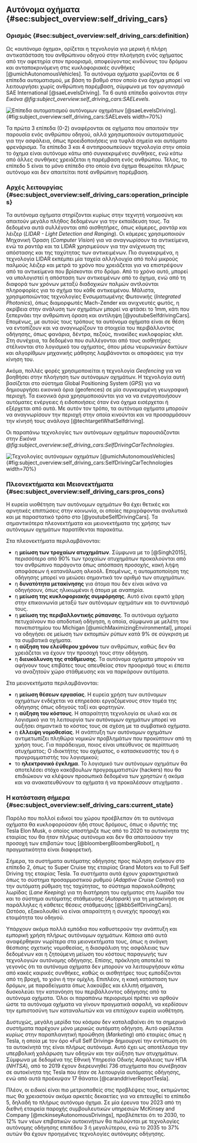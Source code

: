 ## Αυτόνομα οχήματα {#sec:subject_overview:self_driving_cars}

### Ορισμός {#sec:subject_overview:self_driving_cars:definition}

Ως «αυτόνομο όχημα»,  ορίζεται η τεχνολογία για μερική ή πλήρη αντικατάσταση του ανθρώπινου οδηγού στην πλοήγηση ενός οχήματος από την αφετηρία στον προορισμό, αποφεύγοντας κινδύνους του δρόμου και ανταποκρινόμενη στις κυκλοφοριακές συνθήκες [@umichAutonomousVehicles]. Τα αυτόνομα οχήματα χωρίζονται σε 6 επίπεδα αυτοματισμού, με βάση το βαθμό στον οποίο ένα όχημα μπορεί να λειτουργήσει χωρίς ανθρώπινη παρέμβαση, σύμφωνα με τον οργανισμό SAE International [@saeLevelsDriving]. Τα 6 αυτά επίπεδα φαίνονται στην *Εικόνα @fig:subject_overview:self_driving_cars:SAELevels*.

![Επίπεδα αυτοματισμού αυτόνομων οχημάτων [@saeLevelsDriving].](2-subject_overview/figures/SAE_6_levels.png){#fig:subject_overview:self_driving_cars:SAELevels width=70%}

Τα πρώτα 3 επίπεδα (0-2) αναφέρονται σε οχήματα που απαιτούν την παρουσία ενός ανθρώπου οδηγού, αλλά χρησιμοποιούν αυτοματισμούς για την ασφάλεια, όπως προειδοποιήσεις για τυφλά σημεία και αυτόματο φρενάρισμα. Τα επίπεδα 3 και 4 αντιπροσωπεύουν τεχνολογία στην οποία το όχημα είναι αυτόνομο κάτω από συγκεκριμένες συνθήκες, ενώ κάτω από άλλες συνθήκες χρειάζεται η παρέμβαση ενός ανθρώπου. Τέλος, το επίπεδο 5 είναι το μόνο επίπεδο στο οποίο ένα όχημα θεωρείται πλήρως αυτόνομο και δεν απαιτείται ποτέ ανθρώπινη παρέμβαση.

### Αρχές λειτουργίας {#sec:subject_overview:self_driving_cars:operation_principles}

Τα αυτόνομα οχήματα στηρίζονται κυρίως στην τεχνητή νοημοσύνη και απαιτούν μεγάλο πλήθος δεδομένων για την εκπαίδευση τους. Τα δεδομένα αυτά συλλέγονται από αισθητήρες, όπως κάμερες, ραντάρ και λέιζερ  (*LIDAR - Light Detection and Ranging*). Οι κάμερες χρησιμοποιούν Μηχανική Όραση (*Computer Vision*) για να αναγνωρίσουν τα αντικείμενα, ενώ τα ραντάρ και τα LIDAR χρησιμεύουν για την ανίχνευση της απόστασης και της ταχύτητας των αντικειμένων. Πιο συγκεκριμένα, η τεχνολογία LIDAR εκπέμπει μία ταχεία αλληλουχία από πολύ μικρούς παλμούς λέιζερ και μετρά το χρόνο που χρειάζεται για να επιστρέψουν από τα αντικείμενα που βρίσκονται στο δρόμο. Από το χρόνο αυτό, μπορεί να υπολογιστεί η απόσταση των αντικειμένων από το όχημα, ενώ από τη διαφορά των χρόνων μεταξύ διαδοχικών παλμών  αντλούνται πληροφορίες για το σχήμα του κάθε αντικειμένου. Μάλιστα, χρησιμοποιώντας τεχνολογίες Ενσωματωμένης Φωτονικής (*Integrated Photonics*), όπως διαμορφωτές Mach-Zender και ανιχνευτές φωτός, η ακρίβεια στην ανάλυση των σχημάτων μπορεί να φτάσει το 1mm, κάτι που ξεπερνάει την ανθρώπινη όραση και αντίληψη [@youtubeSelfdrivingCars]. Επομένως, με αυτούς τους τρόπους τα αυτόνομα οχήματα είναι σε θέση να εντοπίζουν και να αναγνωρίζουν τα στοιχεία του περιβάλλοντος οδήγησης, όπως φανάρια, δέντρα, πεζούς, πινακίδες κυκλοφορίας κλπ. Στη συνέχεια, τα δεδομένα που συλλέγονται από τους αισθητήρες στέλνονται στο λογισμικό του οχήματος, όπου μέσω νευρωνικών δικτύων και αλγορίθμων μηχανικής μάθησης λαμβάνονται οι αποφάσεις για την κίνηση του.

Ακόμα, πολλές φορές χρησιμοποιείται η τεχνολογία *Geofencing* για να βοηθήσει στην πλοήγηση των αυτόνομων οχημάτων. Η τεχνολογία αυτή βασίζεται στο σύστημα Global Positioning System (*GPS*) για να δημιουργήσει εικονικά όρια (geofences) σε μία συγκεκριμένη γεωγραφική περιοχή. Τα εικονικά όρια χρησιμοποιούνται για να να ενεργοποιήσουν αυτόματες ενέργειες ή ειδοποιήσεις όταν ένα όχημα εισέρχεται ή εξέρχεται από αυτά. Με αυτόν τον τρόπο, τα αυτόνομα οχήματα μπορούν να αναγνωρίσουν την περιοχή στην οποία κινούνται και να προσαρμόσουν την κίνησή τους ανάλογα [@techtargetWhatSelfdriving].

Οι παραπάνω τεχνολογίες των αυτόνομων οχημάτων παρουσιάζονται στην *Εικόνα @fig:subject_overview:self_driving_cars:SelfDrivingCarTechnologies*.

![Τεχνολογίες αυτόνομων οχημάτων [@umichAutonomousVehicles]](2-subject_overview/figures/technologies.png){#fig:subject_overview:self_driving_cars:SelfDrivingCarTechnologies width=70%}

### Πλεονεκτήματα και Μειονεκτήματα {#sec:subject_overview:self_driving_cars:pros_cons}

Η ευρεία υιοθέτηση των αυτόνομων οχημάτων θα έχει θετικές και αρνητικές επιπτώσεις στην κοινωνία, οι οποίες περιγράφονται αναλυτικά και με παραστατικό τρόπο στο  [@youtubeSelfDrivingCars]. Τα σημαντικότερα πλεονεκτήματα και μειονεκτήματα της χρήσης των αυτόνομων οχημάτων παρατίθενται παρακάτω. 

Στα πλεονεκτήματα περιλαμβάνονται:

- η **μείωση των τροχαίων ατυχημάτων**. Σύμφωνα με το [@Singh2015], περισσότερο από 90% των τροχαίων ατυχημάτων προκαλούνται από τον ανθρώπινο παράγοντα όπως απόσπαση προσοχής, κακή λήψη αποφάσεων ή κατανάλωση αλκοόλ. Επομένως, η αυτοματοποίηση της οδήγησης μπορεί να μειώσει σημαντικά τον αριθμό των ατυχημάτων.
- η **δυνατότητα μετακίνησης** για άτομα που δεν είναι ικάνα να οδηγήσουν, όπως ηλικιωμένοι ή άτομα με αναπηρία.
- η **μείωση της κυκλοφοριακής συμφόρησης**. Αυτό είναι εφικτό χάρη στην επικοινωνία μεταξύ των αυτόνομων οχημάτων και το συντονισμό τους.
- η **μείωση της περιβαλλοντικής ρύπανσης**. Τα αυτόνομα οχήματα πετυχαίνουν πιο αποδοτική οδήγηση, η οποία, σύμφωνα με μελέτη του πανεπιστημίου του Michigan [@umichMaximizingEnvironmental], μπορεί να οδηγήσει σε μείωση των εκπομπών ρύπων κατά 9% σε σύγκριση με τα συμβατικά οχήματα.
- η **αύξηση του ελεύθερου χρόνου** των ανθρώπων, καθώς δεν θα χρειάζεται να έχουν την προσοχή τους στην οδήγηση.
- η **διευκόλυνση της στάθμευσης**. Τα αυτόνομα οχήματα μπορούν να αφήνουν τους επιβάτες τους απευθείας στον προορισμό τους κι έπειτα να αναζητούν χώρο στάθμευσης και να παρκάρουν αυτόματα.

Στα μειονεκτήματα περιλαμβάνονται:

- η **μείωση θέσεων εργασίας**. Η ευρεία χρήση των αυτόνομων οχημάτων ενδέχεται να επηρεάσει εργαζόμενους στον τομέα της οδήγησης όπως οδηγούς ταξί και φορτηγών.
- η **αύξηση του κόστους**. Η απαραίτητη τεχνολογία σε υλικό και σε λογισμικό για τη λειτουργία των αυτόνομων οχημάτων μπορεί να αυξήσει σημαντικά το κόστος τους σε σχέση με τα συμβατικά οχήματα.
- η **έλλειψη νομοθεσίας**. Η ανάπτυξη των αυτόνομων οχημάτων αντιμετωπίζει πληθώρα νομικών προβλημάτων που προκύπτουν από τη χρήση τους. Για παράδειγμα, ποιος είναι υπεύθυνος σε περίπτωση ατυχήματος; Ο ιδιοκτήτης του οχήματος, ο κατασκευαστής του  ή ο προγραμματιστής του λογισμικού;
- το **ηλεκτρονικό έγκλημα**. Το λογισμικό των αυτόνομων οχημάτων θα αποτελέσει στόχο κακόβουλων προγραμματιστών (hackers) που θα επιδιώκουν να κλέψουν προσωπικά δεδομένα των χρηστών ή ακόμα και να ανακατευθύνουν τα οχήματα ή να προκαλέσουν ατυχήματα .

### Η κατάσταση σήμερα {#sec:subject_overview:self_driving_cars:current_state}

Παρόλο που πολλοί ειδικοί του χώρου προέβλεπαν ότι τα αυτόνομα οχήματα θα κυκλοφορούσαν ήδη στους δρόμους, όπως ο ιδρυτής της Tesla Elon Musk, ο οποίος υποστήριζε πως από το 2020 τα αυτοκίνητα της εταιρίας του θα ήταν πλήρως αυτόνομα και δεν θα απαιτούσαν την προσοχή των επιβατών τους [@bloombergBloombergRobot], η πραγματικότητα είναι διαφορετική. 

Σήμερα, τα συστήματα αυτόματης οδήγησης προς πώληση ανήκουν στο επίπεδο 2, όπως το Super Cruise της εταιρίας Grand Motors  και το Full Self Driving της εταιρίας Tesla. Τα συστήματα αυτά έχουν χαρακτηριστικά όπως το σύστημα προσαρμοστικού ρυθμού (*Adaptive Cruise Control*) για την αυτόματη ρύθμιση της ταχύτητας, το σύστημα παρακολούθησης λωρίδας (*Lane Keeping*) για τη διατήρηση του οχήματος στη λωρίδα του και το σύστημα αυτόματης στάθμευσης (*Autopark*) για τη μετακίνηση σε παράλληλες ή κάθετες θέσεις στάθμευσης  [@kbbSelfDrivingCars]. Ωστόσο, εξακολουθεί να είναι απαραίτητη η συνεχής προσοχή και ετοιμότητα του οδηγού. 

Υπάρχουν ακόμα πολλά εμπόδια που καθυστερούν την ανάπτυξη και εμπορική χρήση πλήρως αυτόνομων οχημάτων. Κάποια από αυτά αναφέρθηκαν νωρίτερα στα μειονεκτήματα τους, όπως η ανάγκη θέσπισης σχετικής νομοθεσίας, η διασφάλιση της ασφάλειας των δεδομένων και η ζητούμενη μείωση του κόστους παραγωγής των τεχνολογιών αυτόνομης οδήγησης. Επίσης, πρόκληση αποτελεί το γεγονός ότι τα αυτόνομα οχήματα δεν μπορούν να λειτουργήσουν κάτω από κακές καιρικές συνθήκες, καθώς οι αισθητήρες τους εμποδίζονται από τη βροχή, το χιόνι ή την ομίχλη. Επιπλέον, η κακή κατάσταση των δρόμων, με παραδείγματα όπως λακούβες και ελλιπή σήμανση, δυσκολεύει την κατανόηση του περιβάλλοντος οδήγησης από τα αυτόνομα οχήματα. Όλοι οι παραπάνω περιορισμοί πρέπει να αρθούν ώστε τα αυτόνομα οχήματα να γίνουν πραγματικά ασφαλή, να κερδίσουν την εμπιστοσύνη των καταναλωτών και να επιτύχουν ευρεία υιοθέτηση.

Δυστυχώς, μεγάλη μερίδα του κόσμου δεν καταλαβαίνει ότι τα σημερινά συστήματα παρέχουν μόνο μερικώς αυτόματη οδήγηση. Αυτό οφείλεται κυρίως στην παραπλανητική προώθηση (*Marketing*) από εταιρίες όπως η Tesla, η οποία με τον όρο «Full Self Driving» δημιουργεί την εντύπωση ότι τα αυτοκίνητά της είναι πλήρως αυτόνομα. Αυτό έχει ως αποτέλεσμα την υπερβολική χαλάρωση των οδηγών και την αύξηση των ατυχημάτων. Σύμφωνα με δεδομένα της Εθνική Υπηρεσία Οδικής Ασφάλειας των ΗΠΑ (*NHTSA*), από το 2019 έχουν διερευνηθεί 736 ατυχήματα που συνέβησαν σε αυτοκίνητα της Tesla που ήταν σε λειτουργία αυτόματης οδήγησης, ενώ από αυτά προέκυψαν 17 θάνατοι [@caranddriverReportTesla].

Πλέον, οι ειδικοί είναι πιο μετριοπαθείς στις προβλέψεις τους, εκτιμώντας πως θα χρειαστούν ακόμα αρκετές δεκαετίες για να επιτευχθεί το επίπεδο 5, δηλαδή το πλήρως αυτόνομο όχημα.  Σε μία έρευνα του 2023 από τη διεθνή εταιρεία παροχής συμβουλευτικών υπηρεσιών McKinsey and Company [@mckinseyAutonomousDrivings], προβλέπεται ότι το 2030, το 12% των νέων επιβατικών αυτοκινήτων θα πωλούνται με τεχνολογίες αυτόνομης οδήγησης επιπέδου 3 ή μεγαλύτερου, ενώ το 2035 το 37% αυτών θα έχουν προηγμένες τεχνολογίες αυτόνομης οδήγησης.